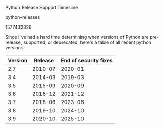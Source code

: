 Python Release Support Timesline

python-releases

1577432326

Since I've had a hard time determining when versions of Python are pre-release,
supported, or deprecated, here's a table of all recent python versions:

| Version | Release | End of security fixes |
|---------|---------|-----------------------|
| 2.7     | 2010-07 | 2020-01               |
| 3.4     | 2014-03 | 2019-03               |
| 3.5     | 2015-09 | 2020-09               |
| 3.6     | 2016-12 | 2021-12               |
| 3.7     | 2018-06 | 2023-06               |
| 3.8     | 2019-10 | 2024-10               |
| 3.9     | 2020-10 | 2025-10               |
